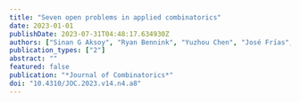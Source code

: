 ```yaml
---
title: "Seven open problems in applied combinatorics"
date: 2023-01-01
publishDate: 2023-07-31T04:48:17.634930Z
authors: ["Sinan G Aksoy", "Ryan Bennink", "Yuzhou Chen", "José Frı́as", "Yulia R Gel", "Bill Kay", "Uwe Naumann", "Carlos Ortiz Marrero", "Anthony V Petyuk", "Sandip Roy"]
publication_types: ["2"]
abstract: ""
featured: false
publication: "*Journal of Combinatorics*"
doi: "10.4310/JOC.2023.v14.n4.a8"
---
```

